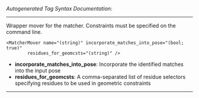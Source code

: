 _Autogenerated Tag Syntax Documentation:_

---
Wrapper mover for the matcher. Constraints must be specified on the command line.

```
<MatcherMover name="(string)" incorporate_matches_into_pose="(bool; true)"
        residues_for_geomcsts="(string)" />
```

-   **incorporate_matches_into_pose**: Incorporate the identified matches into the input pose
-   **residues_for_geomcsts**: A comma-separated list of residue selectors specifying residues to be used in geometric constraints

---
